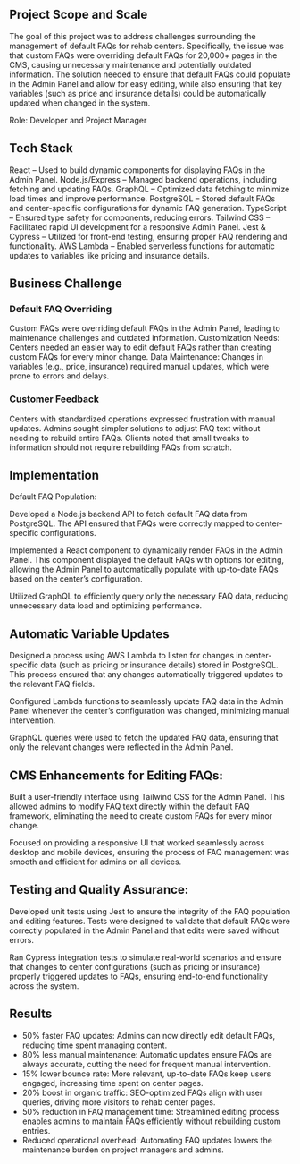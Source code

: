 ## Project Scope and Scale
The goal of this project was to address challenges surrounding the management of default FAQs for rehab centers. Specifically, the issue was that custom FAQs were overriding default FAQs for 20,000+ pages in the CMS, causing unnecessary maintenance and potentially outdated information. The solution needed to ensure that default FAQs could populate in the Admin Panel and allow for easy editing, while also ensuring that key variables (such as price and insurance details) could be automatically updated when changed in the system.

Role: Developer and Project Manager

## Tech Stack
React – Used to build dynamic components for displaying FAQs in the Admin Panel.
Node.js/Express – Managed backend operations, including fetching and updating FAQs.
GraphQL – Optimized data fetching to minimize load times and improve performance.
PostgreSQL – Stored default FAQs and center-specific configurations for dynamic FAQ generation.
TypeScript – Ensured type safety for components, reducing errors.
Tailwind CSS – Facilitated rapid UI development for a responsive Admin Panel.
Jest & Cypress – Utilized for front-end testing, ensuring proper FAQ rendering and functionality.
AWS Lambda – Enabled serverless functions for automatic updates to variables like pricing and insurance details.

## Business Challenge

### Default FAQ Overriding
Custom FAQs were overriding default FAQs in the Admin Panel, leading to maintenance challenges and outdated information.
Customization Needs: Centers needed an easier way to edit default FAQs rather than creating custom FAQs for every minor change.
Data Maintenance: Changes in variables (e.g., price, insurance) required manual updates, which were prone to errors and delays.

### Customer Feedback
Centers with standardized operations expressed frustration with manual updates.
Admins sought simpler solutions to adjust FAQ text without needing to rebuild entire FAQs.
Clients noted that small tweaks to information should not require rebuilding FAQs from scratch.

## Implementation
Default FAQ Population:

Developed a Node.js backend API to fetch default FAQ data from PostgreSQL. The API ensured that FAQs were correctly mapped to center-specific configurations.

Implemented a React component to dynamically render FAQs in the Admin Panel. This component displayed the default FAQs with options for editing, allowing the Admin Panel to automatically populate with up-to-date FAQs based on the center’s configuration.

Utilized GraphQL to efficiently query only the necessary FAQ data, reducing unnecessary data load and optimizing performance.

## Automatic Variable Updates

Designed a process using AWS Lambda to listen for changes in center-specific data (such as pricing or insurance details) stored in PostgreSQL. This process ensured that any changes automatically triggered updates to the relevant FAQ fields.

Configured Lambda functions to seamlessly update FAQ data in the Admin Panel whenever the center’s configuration was changed, minimizing manual intervention.

GraphQL queries were used to fetch the updated FAQ data, ensuring that only the relevant changes were reflected in the Admin Panel.

## CMS Enhancements for Editing FAQs:

Built a user-friendly interface using Tailwind CSS for the Admin Panel. This allowed admins to modify FAQ text directly within the default FAQ framework, eliminating the need to create custom FAQs for every minor change.

Focused on providing a responsive UI that worked seamlessly across desktop and mobile devices, ensuring the process of FAQ management was smooth and efficient for admins on all devices.

## Testing and Quality Assurance:

Developed unit tests using Jest to ensure the integrity of the FAQ population and editing features. Tests were designed to validate that default FAQs were correctly populated in the Admin Panel and that edits were saved without errors.

Ran Cypress integration tests to simulate real-world scenarios and ensure that changes to center configurations (such as pricing or insurance) properly triggered updates to FAQs, ensuring end-to-end functionality across the system.




## Results
- 50% faster FAQ updates: Admins can now directly edit default FAQs, reducing time spent managing content.
- 80% less manual maintenance: Automatic updates ensure FAQs are always accurate, cutting the need for frequent manual intervention.
- 15% lower bounce rate: More relevant, up-to-date FAQs keep users engaged, increasing time spent on center pages.
- 20% boost in organic traffic: SEO-optimized FAQs align with user queries, driving more visitors to rehab center pages.
- 50% reduction in FAQ management time: Streamlined editing process enables admins to maintain FAQs efficiently without rebuilding custom entries.
- Reduced operational overhead: Automating FAQ updates lowers the maintenance burden on project managers and admins.
